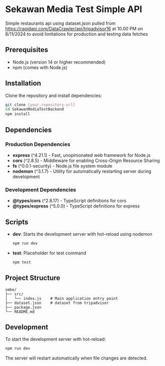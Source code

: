 # Sekawan Media Test Simple API

Simple restaurants api using dataset.json pulled from https://rapidapi.com/DataCrawler/api/tripadvisor16 at 10.00 PM on 8/11/2024 to avoid limitations for production and testing data fetches

## Prerequisites

- Node.js (version 14 or higher recommended)
- npm (comes with Node.js)

## Installation

Clone the repository and install dependencies:

```bash
git clone [your-repository-url]
cd SekawanMediaTestBackend
npm install

```

## Dependencies

### Production Dependencies

- **express** (^4.21.1) - Fast, unopinionated web framework for Node.js
- **cors** (^2.8.5) - Middleware for enabling Cross-Origin Resource Sharing
- **fs** (^0.0.1-security) - Node.js file system module
- **nodemon** (^3.1.7) - Utility for automatically restarting server during development

### Development Dependencies

- **@types/cors** (^2.8.17) - TypeScript definitions for cors
- **@types/express** (^5.0.0) - TypeScript definitions for express

## Scripts

- **dev**: Starts the development server with hot-reload using nodemon
    
    ```bash
    npm run dev
    ```
    
- **test**: Placeholder for test command
    
    ```bash
    npm test
    ```
    

## Project Structure

```
smbe/
├── src/
│   └── index.js    # Main application entry point
├── dataset.json    # dataset from tripadvisor
├── package.json
└── README.md

```

## Development

To start the development server with hot-reload:

```bash
npm run dev
```

The server will restart automatically when file changes are detected.